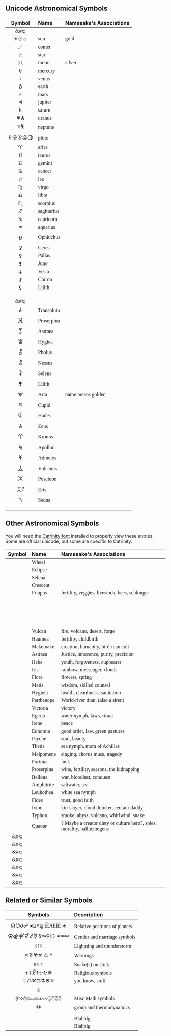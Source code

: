 

<style>
td {font-family: Catrinity;}
</style>

## Unicode Astronomical Symbols

|Symbol|Name|Namesake's Associations|
|:-:|:--|:--|
| &#x; |  |  |
| ☀☉☼ | sun | gold |
| ☄ | comet |  |
| ☆ | star |  |
| ☽☾ | moon | silver |
| ☿ | mercury |  |
| ♀ | venus |  |
| ♁ | earth |  |
| ♂ | mars |  |
| ♃ | jupiter |  |
| ♄ | saturn |  |
| ♅⛢ | uranus |  |
| ♆⯉ | neptune |  |
| ♇⯓⯔⯕⯖ | pluto |  |
| ♈ | aries |  |
| ♉ | taurus |  |
| ♊ | gemini |  |
| ♋ | cancer |  |
| ♌ | leo |  |
| ♍ | virgo |  |
| ♎ | libra |  |
| ♏ | scorpius |  |
| ♐ | sagittarius |  |
| ♑ | capricorn |  |
| ♒ | aquarius |  |
| ⛎ | Ophiuchus |  |
| ⚳ | Ceres |  |
| ⚴ | Pallas |  |
| ⚵ | Juno |  |
| ⚶ | Vesta |  |
| ⚷ | Chiron |  |
| ⚸ | Lilith |  |
|  |  |  |
|  |  |  |
|  |  |  |
| &#x; |  |  |
| ⯗ | Transpluto |  |
| ⯘ | Proserpina |  |
| ⯙ | Astraea |  |
| ⯚ | Hygiea |  |
| ⯛ | Pholus |  |
| ⯜ | Nessus |  |
| ⯝ | Selena |  |
| ⯞ | Lilith |  |
| ⯟ | Arta | name means golden |
| ⯠ | Cupid |  |
| ⯡ | Hades |  |
| ⯢ | Zeus |  |
| ⯣ | Kronos |  |
| ⯤ | Apollon |  |
| ⯥ | Admetos |  |
| ⯦ | Vulcanus |  |
| ⯧ | Poseidon |  |
| ⯰⯱ | Eris |  |
| ⯲ | Sedna |  |
|  |  |  |
|  |  |  |


## Other Astronomical Symbols

You will need the [Catrinity font](http://catrinity-font.de/) installed to properly view these entries. 
Some are official unicode, but some are specific to Catrinity.

|Symbol|Name|Namesake's Associations|
|:-:|:--|:--|
| &#xF5D0; | Wheel |  |
| &#xF5D1; | Eclipse |  |
| &#xF5D2; | Selena |  |
| &#xF5D3; | Crescent |  |
| &#xF5D4; | Priapus | fertility, veggies, livestock, bees, schlonger |
| &#xF5D5; |  |  |
| &#xF5D6; |  |  |
| &#xF5D7; |  |  |
| &#xF5D8; |  |  |
| &#xF5D9; | Vulcan | fire, volcano, desert, forge |
| &#xF5DA; | Haumea | fertility, childbirth |
| &#xF5DB; | Makemake | creation, humanity, bird-man cult |
| &#xF5DC; | Astraea | Justice, innocence, purity, precision |
| &#xF5DD; | Hebe | youth, forgiveness, cupbearer |
| &#xF5DE; | Iris | rainbow, messenger, clouds |
| &#xF5DF; | Flora | flowers, spring |
| &#xF5E0; | Metis | wisdom, skilled counsel |
| &#xF5E1; | Hygieia | health, cleanliness, sanitation |
| &#xF5E2; | Parthenope | World-river titan, (also a siren) |
| &#xF5E3; | Victoria | victory |
| &#xF5E4; | Egeria | water nymph, laws, ritual |
| &#xF5E5; | Irene | peace |
| &#xF5E6; | Eunomia | good order, law, green pastures |
| &#xF5E7; | Psyche | soul, beauty |
| &#xF5E8; | Thetis | sea nymph, mom of Achilles |
| &#xF5E9; | Melpomene | singing, chorus muse, tragedy |
| &#xF5EA; | Fortuna | luck |
| &#xF5EB; | Proserpina | wine, fertility, seasons, the kidnapping |
| &#xF5EC; | Bellona | war, bloodlust, conquest |
| &#xF5ED; | Amphitrite | saltwater, sea |
| &#xF5EE; | Leukothea | white sea nymph |
| &#xF5EF; | Fides | trust, good faith |
| &#xF5F1; | Ixion | kin-slayer, cloud doinker, centaur daddy |
| &#xF5F2; | Typhon | smoke, abyss, volcano, whirlwind, snake |
| &#xF5F3; | Quaoar | ? Maybe a creator diety or culture hero?, spies, morality, hallucinogens |
| &#x; |  |  |
| &#x; |  |  |
| &#x; |  |  |
| &#x; |  |  |
| &#x; |  |  |
| &#x; |  |  |
| &#x; |  |  |




## Related or Similar Symbols

|Symbols|Description|
|:-:|:--|
|  |  |
| ☊☋☌☍ ⚹⚺⚻⚼ ÍÊÃËÌÈ &#x2bf8; | Relative positions of planets |
| ⚢⚣⚤⚥⚦⚧⚨⚩⚲⚪ ⚭⚮⚯ | Gender and marriage symbols |
| ☇☈ | Lightning and thunderstorm |
| ☠☡☢☣ &#x26a0; &#x26a1; | Warnings |
| ☤⚕⚚ | Snake(s) on stick |
| ☥☦☧☨☩☪☸ | Religious symbols |
| ♨♺⚒⚖⚗⚙⚛ | you know, stuff |
|  |  |
| ⛣ |  |
| ⟠⟟⟡⦽⦹⧜⧝⧞⧟⧬⧮⧰⧲ | Misc Math symbols |
| ⯒⧧ | group and thermodynamics |
|  |  |
| &#xF5BB; | Blahblg|
| &#xF89A; | Blahblg|
